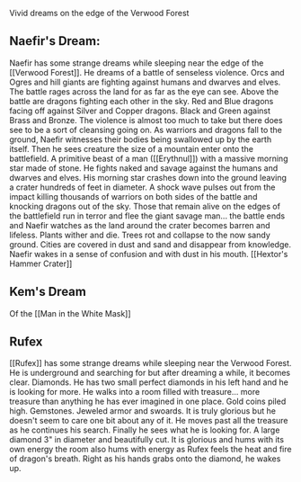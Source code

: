 Vivid dreams on the edge of the Verwood Forest

## Naefir's Dream:
Naefir has some strange dreams while sleeping near the edge of the [[Verwood Forest]]. He dreams of a battle of senseless violence. Orcs and Ogres and hill giants are fighting against humans and dwarves and elves. The battle rages across the land for as far as the eye can see. Above the battle are dragons fighting each other in the sky. Red and Blue dragons facing off against Silver and Copper dragons. Black and Green against Brass and Bronze. The violence is almost too much to take but there does see to be a sort of cleansing going on. As warriors and dragons fall to the ground, Naefir witnesses their bodies being swallowed up by the earth itself. Then he sees creature the size of a mountain enter onto the battlefield. A primitive beast of a man ([[Erythnul]]) with a massive morning star made of stone. He fights naked and savage against the humans and dwarves and elves. His morning star crashes down into the ground leaving a crater hundreds of feet in diameter. A shock wave pulses out from the impact killing thousands of warriors on both sides of the battle and knocking dragons out of the sky. Those that remain alive on the edges of the battlefield run in terror and flee the giant savage man... the battle ends and Naefir watches as the land around the crater becomes barren and lifeless. Plants wither and die. Trees rot and collapse to the now sandy ground. Cities are covered in dust and sand and disappear from knowledge. Naefir wakes in a sense of confusion and with dust in his mouth.  [[Hextor's Hammer Crater]]


## Kem's Dream

Of the [[Man in the White Mask]]

## Rufex
[[Rufex]] has some strange dreams while sleeping near the Verwood Forest. He is underground and searching for but after dreaming a while, it becomes clear. Diamonds. He has two small perfect diamonds in his left hand and he is looking for more. He walks into a room filled with treasure... more treasure than anything he has ever imagined in one place. Gold coins piled high. Gemstones. Jeweled armor and swoards. It is truly glorious but he doesn't seem to care one bit about any of it. He moves past all the treasure as he continues his search. Finally he sees what he is looking for. A large diamond 3" in diameter and beautifully cut. It is glorious and hums with its own energy the room also hums with energy as Rufex feels the heat and fire of dragon's breath. Right as his hands grabs onto the diamond, he wakes up.